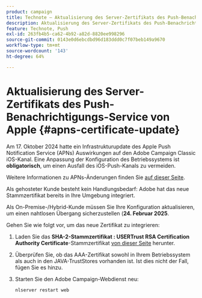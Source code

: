 ```yaml
---
product: campaign
title: Technote – Aktualisierung des Server-Zertifikats des Push-Benachrichtigungs-Service von Apple
description: Aktualisierung des Server-Zertifikats des Push-Benachrichtigungs-Service von Apple
feature: Technote, Push
exl-id: 263fb4b5-ca62-4b92-a82d-8820ee998296
source-git-commit: 0143e0d6ebcdbd96d183ddd0c7f07beb149a9670
workflow-type: tm+mt
source-wordcount: '143'
ht-degree: 64%

---
```


# Aktualisierung des Server-Zertifikats des Push-Benachrichtigungs-Service von Apple {#apns-certificate-update}



Am 17. Oktober 2024 hatte ein Infrastrukturupdate des Apple Push Notification Service (APNs) Auswirkungen auf den Adobe Campaign Classic iOS-Kanal. Eine Anpassung der Konfiguration des Betriebssystems ist **obligatorisch**, um einen Ausfall des iOS-Push-Kanals zu vermeiden.

Weitere Informationen zu APNs-Änderungen finden Sie [auf dieser Seite](https://developer.apple.com/news/?id=09za8wzy).

Als gehosteter Kunde besteht kein Handlungsbedarf: Adobe hat das neue Stammzertifikat bereits in Ihre Umgebung integriert.

Als On-Premise-/Hybrid-Kunde müssen Sie Ihre Konfiguration aktualisieren, um einen nahtlosen Übergang sicherzustellen (**24. Februar 2025**.

Gehen Sie wie folgt vor, um das neue Zertifikat zu integrieren:

1. Laden Sie das **SHA-2-Stammzertifikat : USERTrust RSA Certification Authority Certificate**-Stammzertifikat [von dieser Seite](https://www.sectigo.com/knowledge-base/detail/Sectigo-Intermediate-Certificates/kA01N000000rfBO) herunter.

1. Überprüfen Sie, ob das AAA-Zertifikat sowohl in Ihrem Betriebssystem als auch in den JAVA-TrustStores vorhanden ist. Ist dies nicht der Fall, fügen Sie es hinzu.

1. Starten Sie den Adobe Campaign-Webdienst neu:

   ```
   nlserver restart web
   ```
